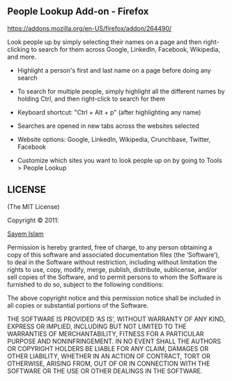 People Lookup Add-on - Firefox
------------------------------

https://addons.mozilla.org/en-US/firefox/addon/264490/

Look people up by simply selecting their names on a page and then right-clicking to search for them across Google, LinkedIn, Facebook, Wikipedia, and more.

- Highlight a person's first and last name on a page before doing any search
- To search for multiple people, simply highlight all the different names by holding Ctrl, and then right-click to search for them
- Keyboard shortcut: "Ctrl + Alt + p" (after highlighting any name)

- Searches are opened in new tabs across the websites selected
- Website options: Google, LinkedIn, Wikipedia, Crunchbase, Twitter, Facebook
- Customize which sites you want to look people up on by going to Tools > People Lookup


LICENSE
-------

(The MIT License)

Copyright © 2011:

[Sayem Islam](http://sayemislam.com)

Permission is hereby granted, free of charge, to any person obtaining
a copy of this software and associated documentation files (the
‘Software’), to deal in the Software without restriction, including
without limitation the rights to use, copy, modify, merge, publish,
distribute, sublicense, and/or sell copies of the Software, and to
permit persons to whom the Software is furnished to do so, subject to
the following conditions:

The above copyright notice and this permission notice shall be
included in all copies or substantial portions of the Software.

THE SOFTWARE IS PROVIDED ‘AS IS’, WITHOUT WARRANTY OF ANY KIND,
EXPRESS OR IMPLIED, INCLUDING BUT NOT LIMITED TO THE WARRANTIES OF
MERCHANTABILITY, FITNESS FOR A PARTICULAR PURPOSE AND NONINFRINGEMENT.
IN NO EVENT SHALL THE AUTHORS OR COPYRIGHT HOLDERS BE LIABLE FOR ANY
CLAIM, DAMAGES OR OTHER LIABILITY, WHETHER IN AN ACTION OF CONTRACT,
TORT OR OTHERWISE, ARISING FROM, OUT OF OR IN CONNECTION WITH THE
SOFTWARE OR THE USE OR OTHER DEALINGS IN THE SOFTWARE.

